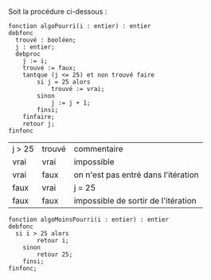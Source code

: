 Soit la procédure ci-dessous : 
```
fonction algoPourri(i : entier) : entier
debfonc
  trouvé : booléen;
  j : entier;
  debproc
  	j := i;
  	trouvé := faux;
  	tantque (j <= 25) et non trouvé faire
  		si j = 25 alors
  			trouvé := vrai;
		sinon
			j := j + 1;
		finsi;
	finfaire;
	retour j;
finfonc
```
<table>
  <tr>
    <td>j &gt; 25</td>
    <td>trouvé</td>
    <td>commentaire</td>
  </tr>
  <tr>
    <td>vrai</td>
    <td>vrai</td>
    <td>impossible</td>
  </tr>
  <tr>
    <td>vrai</td>
    <td>faux</td>
    <td>on n'est pas entré dans l'itération</td>
  </tr>
  <tr>
    <td>faux</td>
    <td>vrai</td>
    <td>j = 25</td>
  </tr>
  <tr>
    <td>faux</td>
    <td>faux</td>
    <td>impossible de sortir de l'itération</td>
  </tr>
</table>
 
```
fonction algoMoinsPourri(i : entier) : entier
debfonc
  si i > 25 alors
		retour i;
	sinon
		retour 25;
	finsi;
finfonc;
```
